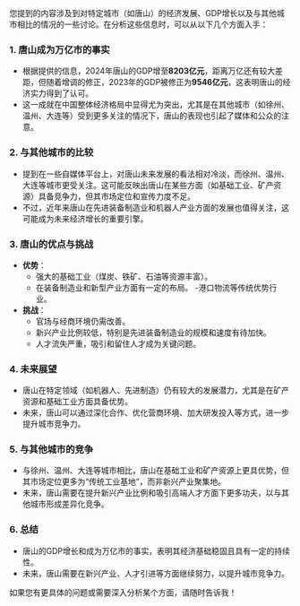 您提到的内容涉及到对特定城市（如唐山）的经济发展、GDP增长以及与其他城市相比的情况的一些讨论。在分析这些信息时，可以从以下几个方面入手：

### 1. **唐山成为万亿市的事实**
   - 根据提供的信息，2024年唐山的GDP增至**8203亿元**，距离万亿还有较大差距，但随着增调的修正，2023年的GDP被修正为**9546亿元**，这表明唐山的经济实力得到了认可。
   - 这一成就在中国整体经济格局中显得尤为突出，尤其是在其他城市（如徐州、温州、大连等）受到更多关注的情况下，唐山的表现也引起了媒体和公众的注意。

### 2. **与其他城市的比较**
   - 提到在一些自媒体平台上，对唐山未来发展的看法相对冷淡，而徐州、温州、大连等城市更受关注。这可能反映出唐山在某些方面（如基础工业、矿产资源）具备竞争力，但其市场定位和宣传力度不足。
   - 不过，近年来唐山在先进装备制造业和机器人产业方面的发展也值得关注，这可能成为未来经济增长的重要引擎。

### 3. **唐山的优点与挑战**
   - **优势**：
     - 强大的基础工业（煤炭、铁矿、石油等资源丰富）。
     - 在装备制造业和新型产业方面有一定的布局。
     -港口物流等传统优势行业。
   - **挑战**：
     - 官场与经商环境仍需改善。
     - 新兴产业比例较低，特别是先进装备制造业的规模和速度有待加快。
     - 人才流失严重，吸引和留住人才成为关键问题。

### 4. **未来展望**
   - 唐山在特定领域（如机器人、先进制造）仍有较大的发展潜力，尤其是在矿产资源和基础工业方面具备优势。
   - 未来，唐山可以通过深化合作、优化营商环境、加大研发投入等方式，进一步提升城市竞争力。

### 5. **与其他城市的竞争**
   - 与徐州、温州、大连等城市相比，唐山在基础工业和矿产资源上更具优势，但其市场定位更多为“传统工业基地”，而非新兴产业聚集地。
   - 未来，唐山需要在提升新兴产业比例和吸引高端人才方面下更多功夫，以与其他城市形成差异化竞争。

### 6. **总结**
   - 唐山的GDP增长和成为万亿市的事实，表明其经济基础稳固且具有一定的持续性。
   - 未来，唐山需要在新兴产业、人才引进等方面继续努力，以提升城市竞争力。

如果您有更具体的问题或需要深入分析某个方面，请随时告诉我！